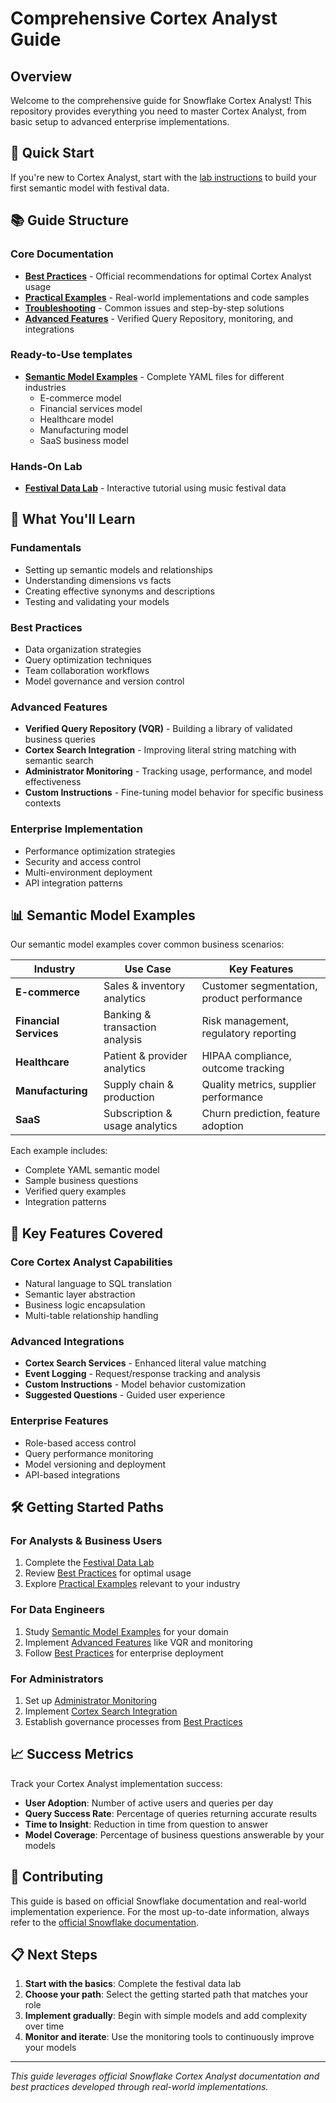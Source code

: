 # Comprehensive Cortex Analyst Guide

## Overview

Welcome to the comprehensive guide for Snowflake Cortex Analyst! This repository provides everything you need to master Cortex Analyst, from basic setup to advanced enterprise implementations.

## 🚀 Quick Start

If you're new to Cortex Analyst, start with the [lab instructions](handsonlab.md) to build your first semantic model with festival data.

## 📚 Guide Structure

### Core Documentation
- **[Best Practices](best-practices.md)** - Official recommendations for optimal Cortex Analyst usage
- **[Practical Examples](practical-examples.md)** - Real-world implementations and code samples
- **[Troubleshooting](troubleshooting.md)** - Common issues and step-by-step solutions
- **[Advanced Features](advanced-features.md)** - Verified Query Repository, monitoring, and integrations

### Ready-to-Use templates
- **[Semantic Model Examples](semantic-model-examples/)** - Complete YAML files for different industries
  - E-commerce model
  - Financial services model
  - Healthcare model
  - Manufacturing model
  - SaaS business model

### Hands-On Lab
- **[Festival Data Lab](handsonlab.md)** - Interactive tutorial using music festival data

## 🎯 What You'll Learn

### Fundamentals
- Setting up semantic models and relationships
- Understanding dimensions vs facts
- Creating effective synonyms and descriptions
- Testing and validating your models

### Best Practices
- Data organization strategies
- Query optimization techniques
- Team collaboration workflows
- Model governance and version control

### Advanced Features
- **Verified Query Repository (VQR)** - Building a library of validated business queries
- **Cortex Search Integration** - Improving literal string matching with semantic search
- **Administrator Monitoring** - Tracking usage, performance, and model effectiveness
- **Custom Instructions** - Fine-tuning model behavior for specific business contexts

### Enterprise Implementation
- Performance optimization strategies
- Security and access control
- Multi-environment deployment
- API integration patterns

## 📊 Semantic Model Examples

Our semantic model examples cover common business scenarios:

| Industry | Use Case | Key Features |
|----------|----------|--------------|
| **E-commerce** | Sales & inventory analytics | Customer segmentation, product performance |
| **Financial Services** | Banking & transaction analysis | Risk management, regulatory reporting |
| **Healthcare** | Patient & provider analytics | HIPAA compliance, outcome tracking |
| **Manufacturing** | Supply chain & production | Quality metrics, supplier performance |
| **SaaS** | Subscription & usage analytics | Churn prediction, feature adoption |

Each example includes:
- Complete YAML semantic model
- Sample business questions
- Verified query examples
- Integration patterns

## 🔧 Key Features Covered

### Core Cortex Analyst Capabilities
- Natural language to SQL translation
- Semantic layer abstraction
- Business logic encapsulation
- Multi-table relationship handling

### Advanced Integrations
- **Cortex Search Services** - Enhanced literal value matching
- **Event Logging** - Request/response tracking and analysis
- **Custom Instructions** - Model behavior customization
- **Suggested Questions** - Guided user experience

### Enterprise Features
- Role-based access control
- Query performance monitoring
- Model versioning and deployment
- API-based integrations

## 🛠️ Getting Started Paths

### For Analysts & Business Users
1. Complete the [Festival Data Lab](handsonlab.md)
2. Review [Best Practices](best-practices.md) for optimal usage
3. Explore [Practical Examples](practical-examples.md) relevant to your industry

### For Data Engineers
1. Study [Semantic Model Examples](semantic-model-examples/) for your domain
2. Implement [Advanced Features](advanced-features.md) like VQR and monitoring
3. Follow [Best Practices](best-practices.md) for enterprise deployment

### For Administrators
1. Set up [Administrator Monitoring](advanced-features.md#administrator-monitoring)
2. Implement [Cortex Search Integration](advanced-features.md#cortex-search-integration)
3. Establish governance processes from [Best Practices](best-practices.md)

## 📈 Success Metrics

Track your Cortex Analyst implementation success:
- **User Adoption**: Number of active users and queries per day
- **Query Success Rate**: Percentage of queries returning accurate results
- **Time to Insight**: Reduction in time from question to answer
- **Model Coverage**: Percentage of business questions answerable by your models

## 🤝 Contributing

This guide is based on official Snowflake documentation and real-world implementation experience. For the most up-to-date information, always refer to the [official Snowflake documentation](https://docs.snowflake.com/en/user-guide/snowflake-cortex/cortex-analyst).

## 📋 Next Steps

1. **Start with the basics**: Complete the festival data lab
2. **Choose your path**: Select the getting started path that matches your role
3. **Implement gradually**: Begin with simple models and add complexity over time
4. **Monitor and iterate**: Use the monitoring tools to continuously improve your models

---

*This guide leverages official Snowflake Cortex Analyst documentation and best practices developed through real-world implementations.*
